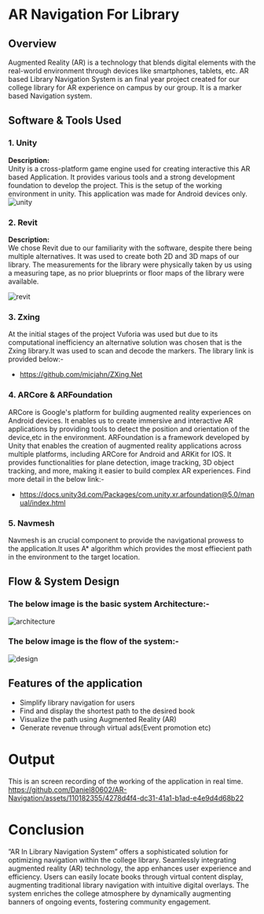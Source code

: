# AR Navigation For Library
## Overview
Augmented Reality (AR) is a technology that blends digital elements with the real-world environment through devices like smartphones, tablets, etc.
AR based Library Navigation System is an final year project created for our college library for AR experience on campus by our group. It is a marker based Navigation system.

## Software & Tools Used
### 1. Unity
**Description:**  
Unity is a cross-platform game engine used for creating interactive this AR based Application. It provides various tools and a strong development foundation to develop the project.
This is the setup of the working environment in unity. This application was made for Android devices only.
![unity](https://github.com/Daniel80602/AR-Navigation/assets/110182355/2ebb475b-4b70-4b8f-af62-9b3d55d780f9)

### 2. Revit
**Description:**  
We chose Revit due to our familiarity with the software, despite there being multiple alternatives. It was used to create both 2D and 3D maps of our library. 
The measurements for the library were physically taken by us using a measuring tape, as no prior blueprints or floor maps of the library were available.

![revit](https://github.com/Daniel80602/AR-Navigation/assets/110182355/8a3a8266-b257-48a1-8409-9adb8be31797)

### 3. Zxing
At the initial stages of the project Vuforia was used but due to its computational inefficiency an alternative solution was chosen that is the Zxing library.It was used to scan and decode the markers.
The library link is provided below:-
- https://github.com/micjahn/ZXing.Net

### 4. ARCore & ARFoundation
ARCore is Google's platform for building augmented reality experiences on Android devices. It enables us to create immersive and interactive
AR applications by providing tools to detect the position and orientation of the device,etc in the environment.
ARFoundation is a framework developed by Unity that enables the creation of augmented reality applications across multiple platforms, including ARCore for Android and ARKit for IOS.
It provides functionalities for plane detection, image tracking, 3D object tracking, and more, making it easier to build complex AR experiences.
Find more detail in the below link:-
- https://docs.unity3d.com/Packages/com.unity.xr.arfoundation@5.0/manual/index.html

### 5. Navmesh
Navmesh is an crucial component to provide the navigational prowess to the application.It uses A* algorithm which provides the most effiecient path in the environment to the target location.

## Flow & System Design
### The below image is the basic system Architecture:-
![architecture](https://github.com/Daniel80602/AR-Navigation/assets/110182355/425177aa-76f3-4625-929e-dfd9d30aa945)

### The below image is the flow of the system:-
![design](https://github.com/Daniel80602/AR-Navigation/assets/110182355/2462c71c-3162-4f6c-a0aa-6876914d3ea1)


## Features of the application
- Simplify library navigation for users
- Find and display the shortest path to the desired book
- Visualize the path using Augmented Reality (AR)
- Generate revenue through virtual ads(Event promotion etc)


# Output

This is an screen recording of the working of the application in real time.
https://github.com/Daniel80602/AR-Navigation/assets/110182355/4278d4f4-dc31-41a1-b1ad-e4e9d4d68b22

# Conclusion
”AR In Library Navigation System” offers a sophisticated solution for optimizing navigation within the college library. Seamlessly integrating augmented reality (AR) technology,
the app enhances user experience and efficiency. Users can easily locate books through virtual content display, augmenting traditional library navigation with intuitive digital overlays.
The system enriches the college atmosphere by dynamically augmenting banners of ongoing
events, fostering community engagement. 

